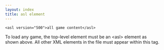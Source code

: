 ```yaml
---
layout: index
title: asl element
---
```


    <asl version="500">all game content</asl>

To load any game, the top-level element must be an \<asl\> element as shown above. All other XML elements in the file must appear within this tag.
